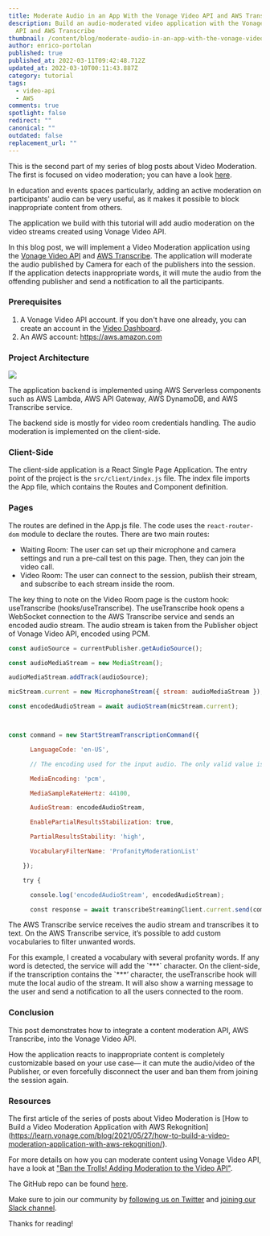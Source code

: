 ```yaml
---
title: Moderate Audio in an App With the Vonage Video API and AWS Transcribe
description: Build an audio-moderated video application with the Vonage Video
  API and AWS Transcribe
thumbnail: /content/blog/moderate-audio-in-an-app-with-the-vonage-video-api-and-aws-transcribe/aws-audio-moderation_videoapi.png
author: enrico-portolan
published: true
published_at: 2022-03-11T09:42:48.712Z
updated_at: 2022-03-10T00:11:43.887Z
category: tutorial
tags:
  - video-api
  - AWS
comments: true
spotlight: false
redirect: ""
canonical: ""
outdated: false
replacement_url: ""
---
```

This is the second part of my series of blog posts about Video Moderation. The first is focused on video moderation; you can have a look [here](https://learn.vonage.com/blog/2021/05/27/how-to-build-a-video-moderation-application-with-aws-rekognition/).

In education and events spaces particularly, adding an active moderation on participants' audio can be very useful, as it makes it possible to block inappropriate content from others. 

The application we build with this tutorial will add audio moderation on the video streams created using Vonage Video API. 

In this blog post, we will implement a Video Moderation application using the [Vonage Video API](https://www.vonage.com/communications-apis/video/) and [AWS Transcribe](https://aws.amazon.com/transcribe/). The application will moderate the audio published by Camera for each of the publishers into the session. If the application detects inappropriate words, it will mute the audio from the offending publisher and send a notification to all the participants. 

### Prerequisites

1. A Vonage Video API account. If you don't have one already, you can create an account in the [Video Dashboard](<1. https://tokbox.com/account/#/>).
2. An AWS account: <https://aws.amazon.com>

### Project Architecture

![](https://lh3.googleusercontent.com/Kkbf1Jbr2tb-9_w5G6GoG5TEamJzrxO1FA1EYvoXdCVZM45kNkoXVHsvELxZBxNRcWP4yOOzq-ihkvtqmZf-OJxXVKOQ3jp4uCGxqz8EYJpoSMvJ1W7Ltp44MAfRcqCD71EpqjGm)

The application backend is implemented using AWS Serverless components such as AWS Lambda, AWS API Gateway, AWS DynamoDB, and AWS Transcribe service.

The backend side is mostly for video room credentials handling. The audio moderation is implemented on the client-side.

### Client-Side

The client-side application is a React Single Page Application. The entry point of the project is the `src/client/index.js` file. The index file imports the App file, which contains the Routes and Component definition.

### Pages

The routes are defined in the App.js file. The code uses the `react-router-dom` module to declare the routes. There are two main routes:

* Waiting Room: The user can set up their microphone and camera settings and run a pre-call test on this page. Then, they can join the video call.
* Video Room: The user can connect to the session, publish their stream, and subscribe to each stream inside the room.

The key thing to note on the Video Room page is the custom hook: useTranscribe (hooks/useTranscribe). The useTranscribe hook opens a WebSocket connection to the AWS Transcribe service and sends an encoded audio stream. The audio stream is taken from the Publisher object of Vonage Video API, encoded using PCM. 

```javascript
const audioSource = currentPublisher.getAudioSource();

const audioMediaStream = new MediaStream();

audioMediaStream.addTrack(audioSource);

micStream.current = new MicrophoneStream({ stream: audioMediaStream });

const encodedAudioStream = await audioStream(micStream.current);



const command = new StartStreamTranscriptionCommand({

      LanguageCode: 'en-US',

      // The encoding used for the input audio. The only valid value is pcm.

      MediaEncoding: 'pcm',

      MediaSampleRateHertz: 44100,

      AudioStream: encodedAudioStream,

      EnablePartialResultsStabilization: true,

      PartialResultsStability: 'high',

      VocabularyFilterName: 'ProfanityModerationList'

    });

    try {

      console.log('encodedAudioStream', encodedAudioStream);

      const response = await transcribeStreamingClient.current.send(command);
```

The AWS Transcribe service receives the audio stream and transcribes it to text. On the AWS Transcribe service, it’s possible to add custom vocabularies to filter unwanted words. 

For this example, I created a vocabulary with several profanity words. If any word is detected, the service will add the \`\*\*\*\` character. On the client-side, if the transcription contains the `\*\*\*’ character, the useTranscribe hook will mute the local audio of the stream. It will also show a warning message to the user and send a notification to all the users connected to the room.

### Conclusion

This post demonstrates how to integrate a content moderation API, AWS Transcribe, into the Vonage Video API. 

How the application reacts to inappropriate content is completely customizable based on your use case— it can mute the audio/video of the Publisher, or even forcefully disconnect the user and ban them from joining the session again. 

### Resources

The first article of the series of posts about Video Moderation is [How to Build a Video Moderation Application with AWS Rekognition] (https://learn.vonage.com/blog/2021/05/27/how-to-build-a-video-moderation-application-with-aws-rekognition/).

For more details on how you can moderate content using Vonage Video API, have a look at ["Ban the Trolls! Adding Moderation to the Video API"](https://learn.vonage.com/blog/2020/11/12/ban-the-trolls-adding-moderation-to-the-video-api/). 

The GitHub repo can be found [here](https://github.com/nexmo-se/video-api-aws-moderation).

Make sure to join our community by [following us on Twitter](https://twitter.com/VonageDev) and [joining our Slack channel](https://developer.vonage.com/community/slack). 

Thanks for reading!